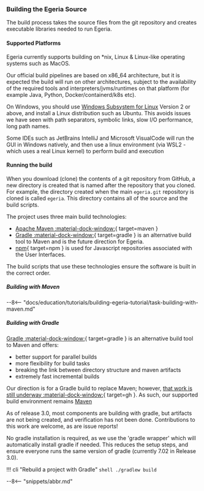 <!-- SPDX-License-Identifier: CC-BY-4.0 -->
<!-- Copyright Contributors to the ODPi Egeria project. -->

### Building the Egeria Source

The build process takes the source files from the git repository and creates executable libraries needed to run Egeria.  

#### Supported Platforms

Egeria currently supports building on *nix, Linux & Linux-like operating systems such as MacOS.
     
Our official build pipelines are based on x86_64 architecture, but it is expected the build will run on other architectures, subject to the availability of the required tools and interpreters/jvms/runtimes on that platform (for example Java, Python, Docker/containerd/k8s etc).
     
On Windows, you should use [Windows Subsystem for Linux](https://docs.microsoft.com/en-us/windows/wsl/) Version 2 or above, and install a Linux distribution such as Ubuntu. This avoids issues we have seen with path separators, symbolic links, slow I/O performance, long path names. 
     
Some IDEs such as JetBrains IntelliJ and Microsoft VisualCode will run the GUI in Windows natively, and then use a linux environment (via WSL2 - which uses a real Linux kernel) to perform build and execution

#### Running the build

When you download (clone) the contents of a git repository  from GitHub, a new directory is created that is named after the repository that you cloned. For example, the directory created when the main `egeria.git` repository is cloned is called `egeria`.  This directory contains all of the source and the build scripts.

The project uses three main build technologies:

* [Apache Maven :material-dock-window:](https://maven.apache.org/){ target=maven }
* [Gradle :material-dock-window:](https://gradle.org/){ target=gradle } is an alternative build tool to Maven and is the future direction for Egeria.
* [npm](https://www.npmjs.com){ target=npm } is used for Javascript repositories associated with the User Interfaces.

The build scripts that use these technologies ensure the software is built in the correct order.  

##### Building with Maven

--8<-- "docs/education/tutorials/building-egeria-tutorial/task-building-with-maven.md"


##### Building with Gradle

[Gradle :material-dock-window:](https://gradle.org/){ target=gradle } is an alternative build tool to Maven and offers:

- better support for parallel builds
- more flexibility for build tasks
- breaking the link between directory structure and maven artifacts
- extremely fast incremental builds

Our direction is for a Gradle build to replace Maven; however, [that work is still underway :material-dock-window:](https://github.com/odpi/egeria/issues/3370){ target=gh }. As such, our supported build environment remains [Maven](#building-with-maven)

As of release 3.0, most components are building with gradle, but artifacts are not being created, and verification has not been done. Contributions to this work are welcome, as are issue reports!

No gradle installation is required, as we use the 'gradle wrapper' which will automatically install gradle if needed. This reduces the setup steps, and ensure everyone runs the same version of gradle (currently 7.02 in Release 3.0).

!!! cli "Rebuild a project with Gradle"
    ```shell
    ./gradlew build
    ```



--8<-- "snippets/abbr.md"
